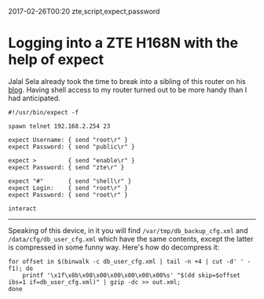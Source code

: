 2017-02-26T00:20 zte,script,expect,password
# Logging into a ZTE H168N with the help of expect

Jalal Sela already took the time to break into a sibling of this router on his
[blog](https://jalalsela.wordpress.com/2014/10/31/hacking-zte-router-zxhn-h108n/). Having shell access to my router turned out to be more handy than I had anticipated.

    #!/usr/bin/expect -f

    spawn telnet 192.168.2.254 23

    expect Username: { send "root\r" }
    expect Password: { send "public\r" }

    expect >         { send "enable\r" }
    expect Password: { send "zte\r" }

    expect "#"       { send "shell\r" }
    expect Login:    { send "root\r" }
    expect Password: { send "root\r" }

    interact

-------

Speaking of this device, in it you will find `/var/tmp/db_backup_cfg.xml` and `/data/cfg/db_user_cfg.xml` which have the same contents, except the latter is compressed in some funny way. Here's how do decompress it:

    for offset in $(binwalk -c db_user_cfg.xml | tail -n +4 | cut -d' ' -f1); do
        printf '\x1f\x8b\x08\x00\x00\x00\x00\x00%s' "$(dd skip=$offset ibs=1 if=db_user_cfg.xml)" | gzip -dc >> out.xml;
    done
